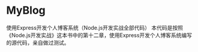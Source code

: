 # MyBlog
使用Express开发个人博客系统（Node.js开发实战全部代码）
本代码是按照《Node.js开发实战》这本书中的第十二章，使用Express开发个人博客系统编写的源代码，亲自做过测试。
